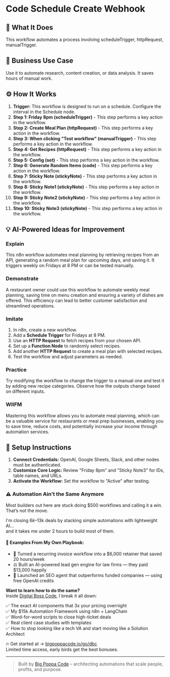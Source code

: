 # Code Schedule Create Webhook

## 🚀 What It Does
This workflow automates a process involving scheduleTrigger, httpRequest, manualTrigger.

## 💼 Business Use Case
Use it to automate research, content creation, or data analysis. It saves hours of manual work.

## ⚙️ How It Works
1.  **Trigger:** This workflow is designed to run on a schedule. Configure the interval in the Schedule node.
2. **Step 1: Friday 8pm (scheduleTrigger)** - This step performs a key action in the workflow.
3. **Step 2: Create Meal Plan (httpRequest)** - This step performs a key action in the workflow.
4. **Step 3: When clicking "Test workflow" (manualTrigger)** - This step performs a key action in the workflow.
5. **Step 4: Get Recipes (httpRequest)** - This step performs a key action in the workflow.
6. **Step 5: Config (set)** - This step performs a key action in the workflow.
7. **Step 6: Generate Random Items (code)** - This step performs a key action in the workflow.
8. **Step 7: Sticky Note (stickyNote)** - This step performs a key action in the workflow.
9. **Step 8: Sticky Note1 (stickyNote)** - This step performs a key action in the workflow.
10. **Step 9: Sticky Note2 (stickyNote)** - This step performs a key action in the workflow.
11. **Step 10: Sticky Note3 (stickyNote)** - This step performs a key action in the workflow.

## 💡 AI-Powered Ideas for Improvement
### Explain
This n8n workflow automates meal planning by retrieving recipes from an API, generating a random meal plan for upcoming days, and saving it. It triggers weekly on Fridays at 8 PM or can be tested manually.

### Demonstrate
A restaurant owner could use this workflow to automate weekly meal planning, saving time on menu creation and ensuring a variety of dishes are offered. This efficiency can lead to better customer satisfaction and streamlined operations.

### Imitate
1. In n8n, create a new workflow.
2. Add a **Schedule Trigger** for Fridays at 8 PM.
3. Use an **HTTP Request** to fetch recipes from your chosen API.
4. Set up a **Function Node** to randomly select recipes.
5. Add another **HTTP Request** to create a meal plan with selected recipes.
6. Test the workflow and adjust parameters as needed.

### Practice
Try modifying the workflow to change the trigger to a manual one and test it by adding new recipe categories. Observe how the outputs change based on different inputs.

### WIIFM
Mastering this workflow allows you to automate meal planning, which can be a valuable service for restaurants or meal prep businesses, enabling you to save time, reduce costs, and potentially increase your income through automation services.

## 🔧 Setup Instructions
1. **Connect Credentials:** OpenAI, Google Sheets, Slack, and other nodes must be authenticated.
2. **Customize Core Logic:** Review "Friday 8pm" and "Sticky Note3" for IDs, table names, and URLs.
3. **Activate the Workflow:** Set the workflow to "Active" after testing.

### ⚠️ Automation Ain’t the Same Anymore

Most builders out here are stuck doing $500 workflows and calling it a win.  
That’s not the move.  

I'm closing $6k–$13k deals by stacking simple automations with lightweight AI...  
and it takes me under 2 hours to build most of them.

#### 🧠 Examples From My Own Playbook:
- 🔁 Turned a recurring invoice workflow into a $6,000 retainer that saved 20 hours/week  
- ⚖️ Built an AI-powered lead gen engine for law firms — they paid $13,000 happily  
- 🚀 Launched an SEO agent that outperforms funded companies — using free OpenAI credits  

**Want to learn how to do the same?**  
Inside [Digital Boss Code](https://bigpoppacode.io/go/dbc), I break it all down:

✅ The exact AI components that 3x your pricing overnight  
✅ My $15k Automation Framework using n8n + LangChain  
✅ Word-for-word scripts to close high-ticket deals  
✅ Real client case studies with templates  
✅ How to stop looking like a tech VA and start moving like a Solution Architect  

🔥 Get started at → [bigpoppacode.io/go/dbc](https://bigpoppacode.io/go/dbc)  
Limited time access, early birds get the best bonuses.

---
> Built by [Big Poppa Code](https://bigpoppacode.io) – architecting automations that scale people, profits, and purpose.
